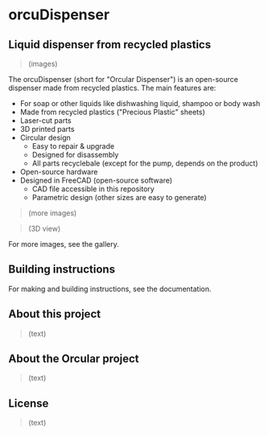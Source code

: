 # orcuDispenser

## Liquid dispenser from recycled plastics

> (images)

The orcuDispenser (short for "Orcular Dispenser") is an open-source dispenser made from recycled plastics. The main features are:
- For soap or other liquids like dishwashing liquid, shampoo or body wash
- Made from recycled plastics ("Precious Plastic" sheets)
- Laser-cut parts
- 3D printed parts
- Circular design
  - Easy to repair & upgrade
  - Designed for disassembly
  - All parts recyclebale (except for the pump, depends on the product)
- Open-source hardware
- Designed in FreeCAD (open-source software)
  - CAD file accessible in this repository
  - Parametric design (other sizes are easy to generate)
 
> (more images)

>  (3D view)

For more images, see the gallery.
 
## Building instructions
 
For making and building instructions, see the documentation.

## About this project
> (text)

## About the Orcular project
> (text)

## License
> (text)


